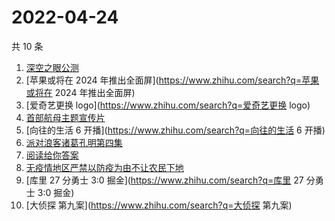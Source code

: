 # 2022-04-24

共 10 条

<!-- BEGIN -->
<!-- 最后更新时间 Sun Apr 24 2022 00:20:09 GMT+0800 (China Standard Time) -->

1. [深空之眼公测](https://www.zhihu.com/search?q=深空之眼公测)
1. [苹果或将在 2024 年推出全面屏](https://www.zhihu.com/search?q=苹果或将在 2024 年推出全面屏)
1. [爱奇艺更换 logo](https://www.zhihu.com/search?q=爱奇艺更换 logo)
1. [首部航母主题宣传片](https://www.zhihu.com/search?q=首部航母主题宣传片)
1. [向往的生活 6 开播](https://www.zhihu.com/search?q=向往的生活 6 开播)
1. [派对浪客诸葛孔明第四集](https://www.zhihu.com/search?q=派对浪客诸葛孔明第四集)
1. [阅读给你答案](https://www.zhihu.com/search?q=阅读给你答案)
1. [无疫情地区严禁以防疫为由不让农民下地](https://www.zhihu.com/search?q=无疫情地区严禁以防疫为由不让农民下地)
1. [库里 27 分勇士 3:0 掘金](https://www.zhihu.com/search?q=库里 27 分勇士 3:0 掘金)
1. [大侦探 第九案](https://www.zhihu.com/search?q=大侦探 第九案)

<!-- END -->

